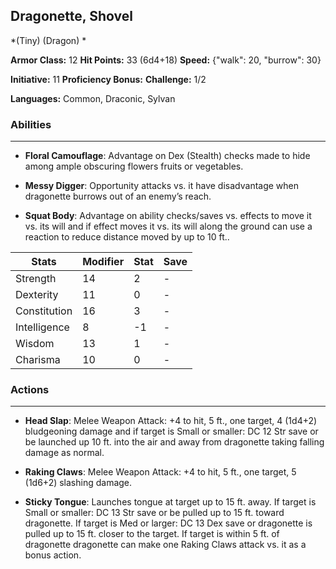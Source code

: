 ## Dragonette, Shovel
*(Tiny) (Dragon) *

**Armor Class:** 12
**Hit Points:** 33 (6d4+18)
**Speed:** {"walk": 20, "burrow": 30}

**Initiative:** 11
**Proficiency Bonus:**
**Challenge:** 1/2

**Languages:** Common, Draconic, Sylvan

### Abilities
 --- 
- **Floral Camouflage**: Advantage on Dex (Stealth) checks made to hide among ample obscuring flowers fruits or vegetables.

- **Messy Digger**: Opportunity attacks vs. it have disadvantage when dragonette burrows out of an enemy’s reach.

- **Squat Body**: Advantage on ability checks/saves vs. effects to move it vs. its will and if effect moves it vs. its will along the ground can use a reaction to reduce distance moved by up to 10 ft..



| Stats | Modifier | Stat | Save
| ---- | ---- | ---- | ---- |
| Strength | 14 | 2 | - |
| Dexterity | 11 | 0 | - |
| Constitution | 16 | 3 | - |
| Intelligence | 8 | -1 | - |
| Wisdom | 13 | 1 | - |
| Charisma | 10 | 0 | - |

### Actions
 --- 
- **Head Slap**: Melee Weapon Attack: +4 to hit, 5 ft., one target, 4 (1d4+2) bludgeoning damage and if target is Small or smaller: DC 12 Str save or be launched up 10 ft. into the air and away from dragonette taking falling damage as normal.

- **Raking Claws**: Melee Weapon Attack: +4 to hit, 5 ft., one target, 5 (1d6+2) slashing damage.

- **Sticky Tongue**: Launches tongue at target up to 15 ft. away. If target is Small or smaller: DC 13 Str save or be pulled up to 15 ft. toward dragonette. If target is Med or larger: DC 13 Dex save or dragonette is pulled up to 15 ft. closer to the target. If target is within 5 ft. of dragonette dragonette can make one Raking Claws attack vs. it as a bonus action.

